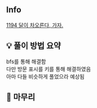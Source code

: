 ## Info
[1194 달이 차오른다, 가자.](https://www.acmicpc.net/problem/1194)

## 💡 풀이 방법 요약
bfs를 통해 해결함  
다만 방문 표시를 키를 통해 해결하였음  
아마 다들 비슷하게 풀었으라 예상됨

## 🙂 마무리
